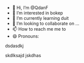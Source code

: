 - 👋 Hi, I’m @QdanF
- 👀 I’m interested in bokep
- 🌱 I’m currently learning duit
- 💞️ I’m looking to collaborate on ...
- 📫 How to reach me me to
- 😄 Pronouns:

<!---
QdanF/QdanF is a ✨ special ✨ repository because its `README.md` (this file) appears on your GitHub profile.
You can click the Preview link to take a look at your changes.
--->

dsdasdkj 

skdlksajd
jskdhas


